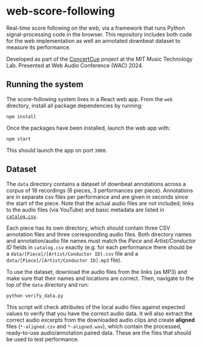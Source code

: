 # web-score-following
Real-time score following on the web, via a framework that runs Python signal-processing code in the browser. This repository includes both code for the web implementation as well an annotated downbeat dataset to measure its performance.

Developed as part of the [ConcertCue](https://concertcue.org/) project at the MIT Music Technology Lab. Presented at Web Audio Conference (WAC) 2024.


## Running the system
The score-following system lives in a React web app. From the `web` directory, install all package dependencies by running:
```
npm install
```
Once the packages have been installed, launch the web app with:
```
npm start
```
This should launch the app on port `3000`.


## Dataset
The `data` directory contains a dataset of downbeat annotations across a corpus of 18 recordings (6 pieces, 3 performances per piece). Annotations are in separate csv files per performance and are given in seconds since the start of the piece. Note that the actual audio files are not included; links to the audio files (via YouTube) and basic metadata are listed in [`catalog.csv`](/data/catalog.csv).

Each piece has its own directory, which should contain three CSV annotation files and three corresponding audio files. Both directory names and annotation/audio file names must match the _Piece_ and _Artist/Conductor ID_ fields in `catalog.csv` exactly (e.g. for each performance there should be a `data/[Piece]/[Artist/Conductor ID].csv` file and a `data/[Piece]/[Artist/Conductor ID].mp3` file).

To use the dataset, download the audio files from the links (as MP3) and make sure that their names and locations are correct. Then, navigate to the top of the `data` directory and run:
```
python verify_data.py
```
This script will check attributes of the local audio files against expected values to verify that you have the correct audio data. It will also extract the correct audio excerpts from the downloaded audio clips and create **aligned** files (`*-aligned.csv` and `*-aligned.wav`), which contain the processed, ready-to-use audio/annotation paired data. These are the files that should be used to test performance.
